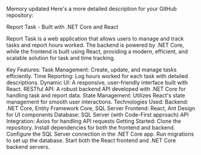 
Memory updated
Here's a more detailed description for your GitHub repository:

Report Task - Built with .NET Core and React

Report Task is a web application that allows users to manage and track tasks and report hours worked. The backend is powered by .NET Core, while the frontend is built using React, providing a modern, efficient, and scalable solution for task and time tracking.

Key Features:
Task Management: Create, update, and manage tasks efficiently.
Time Reporting: Log hours worked for each task with detailed descriptions.
Dynamic UI: A responsive, user-friendly interface built with React.
RESTful API: A robust backend API developed with .NET Core for handling task and report data.
State Management: Utilizes React's state management for smooth user interactions.
Technologies Used:
Backend: .NET Core, Entity Framework Core, SQL Server
Frontend: React, Ant Design for UI components
Database: SQL Server (with Code-First approach)
API Integration: Axios for handling API requests
Getting Started:
Clone the repository.
Install dependencies for both the frontend and backend.
Configure the SQL Server connection in the .NET Core app.
Run migrations to set up the database.
Start both the React frontend and .NET Core backend servers.
